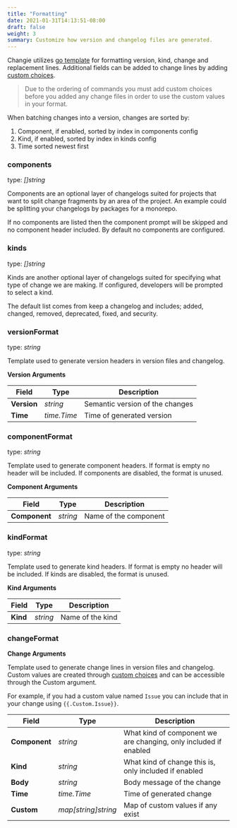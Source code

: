 ```yaml
---
title: "Formatting"
date: 2021-01-31T14:13:51-08:00
draft: false
weight: 3
summary: Customize how version and changelog files are generated.
---
```


Changie utilizes [go template](https://golang.org/pkg/text/template/) for formatting version, kind, change and replacement lines.
Additional fields can be added to change lines by adding [custom choices](/config/choices).

> Due to the ordering of commands you must add custom choices before
> you added any change files in order to use the custom values in your format.

When batching changes into a version, changes are sorted by:
1. Component, if enabled, sorted by index in components config
1. Kind, if enabled, sorted by index in kinds config
1. Time sorted newest first

### components
type: _[]string_

Components are an optional layer of changelogs suited for projects that want to
split change fragments by an area of the project.
An example could be splitting your changelogs by packages for a monorepo.

If no components are listed then the component prompt will be skipped and no
component header included.
By default no components are configured.

### kinds
type: _[]string_

Kinds are another optional layer of changelogs suited for specifying what type
of change we are making.
If configured, developers will be prompted to select a kind.

The default list comes from keep a changelog and includes; added, changed, removed, deprecated, fixed, and security.

### versionFormat
type: _string_

Template used to generate version headers in version files and changelog.

**Version Arguments**

| Field | Type | Description |
| --- | --- | --- |
| **Version** | _string_ | Semantic version of the changes |
| **Time** | _time.Time_ | Time of generated version |

### componentFormat
type: _string_

Template used to generate component headers.
If format is empty no header will be included.
If components are disabled, the format is unused.

**Component Arguments**

| Field | Type | Description |
| --- | --- | --- |
| **Component** | _string_ | Name of the component |

### kindFormat
type: _string_

Template used to generate kind headers.
If format is empty no header will be included.
If kinds are disabled, the format is unused.

**Kind Arguments**

| Field | Type | Description |
| --- | --- | --- |
| **Kind** | _string_ | Name of the kind |

### changeFormat

**Change Arguments**

Template used to generate change lines in version files and changelog.
Custom values are created through [custom choices](/config/choices) and can be accessible through the Custom argument.

For example, if you had a custom value named `Issue` you can include that in your change using `{{.Custom.Issue}}`.

| Field | Type | Description |
| --- | --- | --- |
| **Component** | _string_ | What kind of component we are changing, only included if enabled |
| **Kind** | _string_ | What kind of change this is, only included if enabled |
| **Body** | _string_ | Body message of the change |
| **Time** | _time.Time_ | Time of generated change |
| **Custom** | _map[string]string_ | Map of custom values if any exist |
